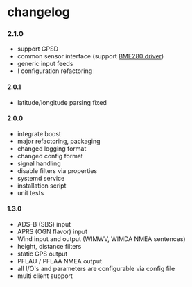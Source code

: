 # changelog

### 2.1.0

+ support GPSD
+ common sensor interface (support [BME280 driver](https://github.com/Jarthianur/sensorics))
+ generic input feeds
+ ! configuration refactoring

#### 2.0.1

+ latitude/longitude parsing fixed

#### 2.0.0

+ integrate boost
+ major refactoring, packaging
+ changed logging format
+ changed config format
+ signal handling
+ disable filters via properties
+ systemd service
+ installation script
+ unit tests

#### 1.3.0

+ ADS-B (SBS) input
+ APRS (OGN flavor) input
+ Wind input and output (WIMWV, WIMDA NMEA sentences)
+ height, distance filters
+ static GPS output
+ PFLAU / PFLAA NMEA output
+ all I/O's and parameters are configurable via config file
+ multi client support